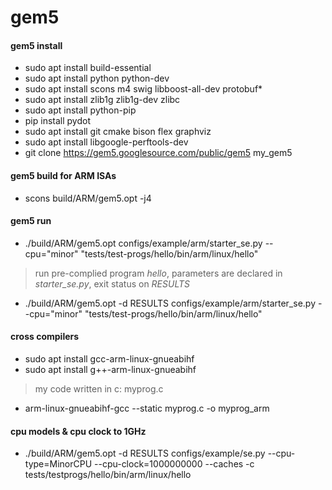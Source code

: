 # gem5

#### gem5 install

* sudo apt install build-essential
* sudo apt install python python-dev
* sudo apt install scons m4 swig libboost-all-dev protobuf*
* sudo apt install zlib1g zlib1g-dev zlibc
* sudo apt install python-pip
* pip install pydot
* sudo apt install git cmake bison flex graphviz
* sudo apt install libgoogle-perftools-dev
* git clone https://gem5.googlesource.com/public/gem5 my_gem5

  


#### gem5 build for ARM ISAs

* scons build/ARM/gem5.opt -j4



#### gem5 run 

* ./build/ARM/gem5.opt configs/example/arm/starter_se.py --cpu="minor" "tests/test-progs/hello/bin/arm/linux/hello"

>run pre-complied program _hello_,
>parameters are declared in _starter_se.py_,
>exit status on _RESULTS_

* ./build/ARM/gem5.opt -d RESULTS configs/example/arm/starter_se.py
  --cpu="minor" "tests/test-progs/hello/bin/arm/linux/hello"

#### cross compilers

* sudo apt install gcc-arm-linux-gnueabihf
* sudo apt install g++-arm-linux-gnueabihf

> my code written in c: myprog.c

* arm-linux-gnueabihf-gcc --static myprog.c -o myprog_arm

#### cpu models & cpu clock to 1GHz

* ./build/ARM/gem5.opt -d RESULTS configs/example/se.py --cpu-type=MinorCPU --cpu-clock=1000000000 --caches -c tests/testprogs/hello/bin/arm/linux/hello





